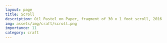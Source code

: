 ```yaml
---
layout: page
title: Scroll
description: Oil Pastel on Paper, fragment of 30 x 1 foot scroll, 2016
img: assets/img/craft/scroll.png
importance: 11
category: craft
---
```




